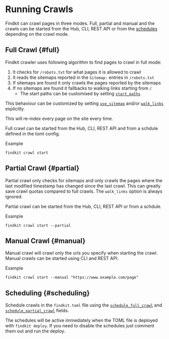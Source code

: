 # Running Crawls

Findkit can crawl pages in three modes. Full, partial and manual and the crawls
can be started from the Hub, CLI, REST API or from the [schedules](#scheduling)
depending on the crawl mode.

## Full Crawl {#full}

Findkit crawler uses following algorithm to find pages to crawl in full mode:

1. It checks for `/robots.txt` for what pages it is allowed to crawl
2. It reads the sitemaps reported in the `Sitemap:` entries in `/robots.txt`
3. If sitemaps are found it only crawls the pages reported by the sitemaps
4. If no sitemaps are found it fallbacks to walking links starting from `/`
   - The start paths can be customised by setting [`start_paths`](/toml/options#start_paths)

This behaviour can be customized by setting [`use_sitemap`](/toml/options#use_sitemap)
and/or [`walk_links`](/toml/options#walk_links) explicitly.

This will re-index every page on the site every time.

Full crawl can be started from the Hub, CLI, REST API and from a schdule
defined in the toml config.

Example

```
findkit crawl start
```

## Partial Crawl {#partial}

Partial crawl only checks for sitemaps and only crawls the pages where the last
modified timestamp has changed since the last crawl. This can greatly save
crawl quotas compared to full crawls. The `walk_links` option is always
ignored.

Partial crawl can be started from the Hub, CLI, REST API or from a schdule.

Example

```
findkit crawl start --partial
```

## Manual Crawl {#manual}

Manual crawl will crawl only the urls you specify when starting the crawl.
Manual crawls can be started using CLI and REST API.

Example

```
findkit crawl start --manual "https://www.example.com/page"
```

## Scheduling {#scheduling}

Schedule crawls in the `findkit.toml` file using the
[`schedule_full_crawl`](/toml/options#schedule_full_crawl) and
[`schedule_partial_crawl`](/toml/options#schedule_partial_crawl) fields.

The schedules will be active immediately when the TOML file
is deployed with `findkit deploy`. If you need to disable the
schedules just comment them out and run the deploy.
